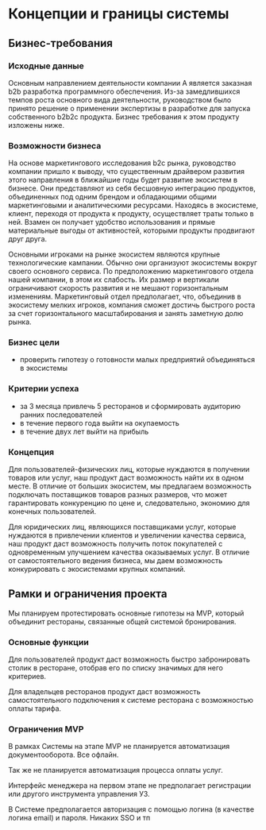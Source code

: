 # Концепции и границы системы

## Бизнес-требования

### Исходные данные

Основным направлением деятельности компании А является заказная b2b разработка программного обеспечения. Из-за замедлившихся темпов роста основного вида деятельности, руководством было принято решение о применении экспертизы в разработке для запуска собственного b2b2c продукта. Бизнес требования к этом продукту изложены ниже.

### Возможности бизнеса

На основе маркетингового исследования b2c рынка, руководство компании пришло к выводу, что существенным драйвером развития этого направления в ближайшие годы будет развитие экосистем в бизнесе. Они представляют из себя бесшовную интеграцию продуктов, объединенных под одним брендом и обладающими общими маркетинговыми и аналитическими ресурсами. Находясь в экосистеме, клиент, переходя от продукта к продукту, осуществляет траты только в ней. Взамен он получает удобство использования и прямые материальные выгоды от активностей, которыми продукты продвигают друг друга.

Основными игроками на рынке экосистем являются крупные технологические кампании. Обычно они организуют экосистемы вокруг своего основного сервиса. По предположению маркетингового отдела нашей компании, в этом их слабость. Их размер и вертикали ограничивают скорость развития и не мешают горизонтальным изменениям. Маркетинговый отдел предполагает, что, объединив в экосистему мелких игроков, компания сможет достичь быстрого роста за счет горизонтального масштабирования и занять заметную долю рынка.

### Бизнес цели

* проверить гипотезу о готовности малых предприятий объединяться в экосистемы

### Критерии успеха

* за 3 месяца привлечь 5 ресторанов и сформировать аудиторию ранних последователей
* в течение первого года выйти на окупаемость
* в течение двух лет выйти на прибыль

### Концепция

Для пользователей-физических лиц, которые нуждаются в получении товаров или услуг, наш продукт даст возможность найти их в одном месте. В отличие от больших экосистем, мы предлагаем возможность подключать поставщиков товаров разных размеров, что может гарантировать конкуренцию по цене и, следовательно, экономию для конечных пользователей.

Для юридических лиц, являющихся поставщиками услуг, которые нуждаются в привлечении клиентов и увеличении качества сервиса, наш продукт даст возможность получить поток покупателей с одновременным улучшением качества оказываемых услуг. В отличие от самостоятельного ведения бизнеса, мы даем возможность конкурировать с экосистемами крупных компаний.

## Рамки и ограничения проекта

Мы планируем протестировать основные гипотезы на MVP, который объединит рестораны, связанные общей системой бронирования.

### Основные функции

Для пользователей продукт даст возможность быстро забронировать столик в ресторане, отобрав его по списку значимых для него критериев.

Для владельцев ресторанов продукт даст возможность самостоятельного подключения к системе ресторана с возможностью оплаты тарифа.

### Ограничения MVP

В рамках Системы на этапе MVP не планируется автоматизация документооборота. Все офлайн.

Так же не планируется автоматизация процесса оплаты услуг.

Интерфейс менеджера на первом этапе не предполагает регистрации или другого инструмента управления УЗ.

В Системе предполагается авторизация с помощью логина (в качестве логина email) и пароля. Никаких SSO и тп